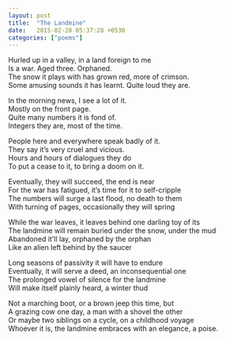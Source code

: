```yaml
---
layout: post
title:  "The Landmine"
date:   2015-02-28 05:37:28 +0530
categories: ["poems"]
---
```

Hurled up in a valley, in a land foreign to me  
Is a war. Aged three. Orphaned.  
The snow it plays with has grown red, more of crimson.  
Some amusing sounds it has learnt. Quite loud they are.  

In the morning news, I see a lot of it.  
Mostly on the front page.  
Quite many numbers it is fond of.  
Integers they are, most of the time.  

People here and everywhere speak badly of it.  
They say it’s very cruel and vicious.  
Hours and hours of dialogues they do  
To put a cease to it, to bring a doom on it.  

Eventually, they will succeed, the end is near  
For the war has fatigued, it’s time for it to self-cripple  
The numbers will surge a last flood, no death to them  
With turning of pages, occasionally they will spring  

While the war leaves, it leaves behind one darling toy of its  
The landmine will remain buried under the snow, under the mud  
Abandoned it'll lay, orphaned by the orphan  
Like an alien left behind by the saucer  

Long seasons of passivity it will have to endure  
Eventually, it will serve a deed, an inconsequential one  
The prolonged vowel of silence for the landmine  
Will make itself plainly heard, a winter thud  

Not a marching boot, or a brown jeep this time, but  
A grazing cow one day, a man with a shovel the other  
Or maybe two siblings on a cycle, on a childhood voyage  
Whoever it is, the landmine embraces with an elegance, a poise.